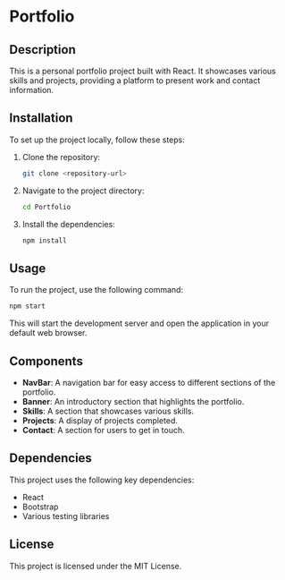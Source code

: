 # Portfolio

## Description
This is a personal portfolio project built with React. It showcases various skills and projects, providing a platform to present work and contact information.

## Installation
To set up the project locally, follow these steps:

1. Clone the repository:
   ```bash
   git clone <repository-url>
   ```
2. Navigate to the project directory:
   ```bash
   cd Portfolio
   ```
3. Install the dependencies:
   ```bash
   npm install
   ```

## Usage
To run the project, use the following command:
```bash
npm start
```
This will start the development server and open the application in your default web browser.

## Components
- **NavBar**: A navigation bar for easy access to different sections of the portfolio.
- **Banner**: An introductory section that highlights the portfolio.
- **Skills**: A section that showcases various skills.
- **Projects**: A display of projects completed.
- **Contact**: A section for users to get in touch.

## Dependencies
This project uses the following key dependencies:
- React
- Bootstrap
- Various testing libraries

## License
This project is licensed under the MIT License.
